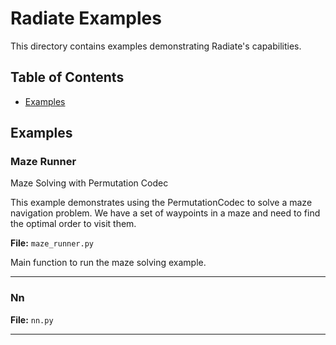 # Radiate Examples

This directory contains examples demonstrating Radiate's capabilities.

## Table of Contents

- [Examples](#examples)

## Examples

### Maze Runner

Maze Solving with Permutation Codec

This example demonstrates using the PermutationCodec to solve a maze navigation problem.
We have a set of waypoints in a maze and need to find the optimal order to visit them.

**File:** `maze_runner.py`

Main function to run the maze solving example.

---

### Nn

**File:** `nn.py`

---


